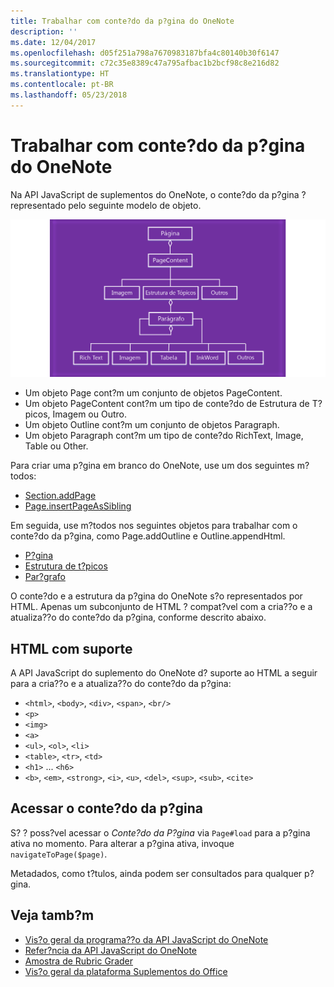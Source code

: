 ```yaml
---
title: Trabalhar com conte?do da p?gina do OneNote
description: ''
ms.date: 12/04/2017
ms.openlocfilehash: d05f251a798a7670983187bfa4c80140b30f6147
ms.sourcegitcommit: c72c35e8389c47a795afbac1b2bcf98c8e216d82
ms.translationtype: HT
ms.contentlocale: pt-BR
ms.lasthandoff: 05/23/2018
---
```

# <a name="work-with-onenote-page-content"></a>Trabalhar com conte?do da p?gina do OneNote 

Na API JavaScript de suplementos do OneNote, o conte?do da p?gina ? representado pelo seguinte modelo de objeto.

  ![Diagrama do modelo de objeto da p?gina do OneNote](../images/one-note-om-page.png)

- Um objeto Page cont?m um conjunto de objetos PageContent.
- Um objeto PageContent cont?m um tipo de conte?do de Estrutura de T?picos, Imagem ou Outro.
- Um objeto Outline cont?m um conjunto de objetos Paragraph.
- Um objeto Paragraph cont?m um tipo de conte?do RichText, Image, Table ou Other.

Para criar uma p?gina em branco do OneNote, use um dos seguintes m?todos:

- [Section.addPage](https://dev.office.com/reference/add-ins/onenote/section#addpagetitle-string)
- [Page.insertPageAsSibling](https://dev.office.com/reference/add-ins/onenote/page#insertpageassiblinglocation-string-title-string)

Em seguida, use m?todos nos seguintes objetos para trabalhar com o conte?do da p?gina, como Page.addOutline e Outline.appendHtml. 

- [P?gina](https://dev.office.com/reference/add-ins/onenote/page)
- [Estrutura de t?picos](https://dev.office.com/reference/add-ins/onenote/outline)
- [Par?grafo](https://dev.office.com/reference/add-ins/onenote/paragraph)

O conte?do e a estrutura da p?gina do OneNote s?o representados por HTML. Apenas um subconjunto de HTML ? compat?vel com a cria??o e a atualiza??o do conte?do da p?gina, conforme descrito abaixo.

## <a name="supported-html"></a>HTML com suporte

A API JavaScript do suplemento do OneNote d? suporte ao HTML a seguir para a cria??o e a atualiza??o do conte?do da p?gina:

- `<html>`, `<body>`, `<div>`, `<span>`, `<br/>` 
- `<p>`
- `<img>`
- `<a>`
- `<ul>`, `<ol>`, `<li>` 
- `<table>`, `<tr>`, `<td>`
- `<h1>` ... `<h6>`
- `<b>`, `<em>`, `<strong>`, `<i>`, `<u>`, `<del>`, `<sup>`, `<sub>`, `<cite>`

## <a name="accessing-page-contents"></a>Acessar o conte?do da p?gina

S? ? poss?vel acessar o *Conte?do da P?gina* via `Page#load` para a p?gina ativa no momento. Para alterar a p?gina ativa, invoque `navigateToPage($page)`.

Metadados, como t?tulos, ainda podem ser consultados para qualquer p?gina.

## <a name="see-also"></a>Veja tamb?m

- [Vis?o geral da programa??o da API JavaScript do OneNote](onenote-add-ins-programming-overview.md)
- [Refer?ncia da API JavaScript do OneNote](https://dev.office.com/reference/add-ins/onenote/onenote-add-ins-javascript-reference)
- [Amostra de Rubric Grader](https://github.com/OfficeDev/OneNote-Add-in-Rubric-Grader)
- [Vis?o geral da plataforma Suplementos do Office](../overview/office-add-ins.md)
